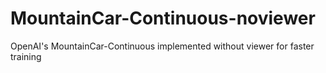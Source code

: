 # MountainCar-Continuous-noviewer
OpenAI's MountainCar-Continuous implemented without viewer for faster training
